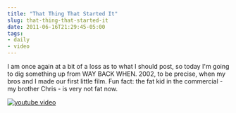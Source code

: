 ```yaml
---
title: "That Thing That Started It"
slug: that-thing-that-started-it
date: 2011-06-16T21:29:45-05:00
tags:
- daily
- video
---
```

I am once again at a bit of a loss as to what I should post, so today I'm going to dig something up from WAY BACK WHEN. 2002, to be precise, when my bros and I made our first little film. Fun fact: the fat kid in the commercial - my brother Chris - is very not fat now.

[![youtube video](https://img.youtube.com/vi/kc3GWxTN1cs/0.jpg)](https://www.youtube.com/watch?v=kc3GWxTN1cs)
